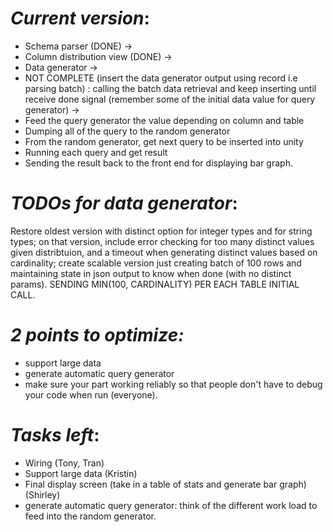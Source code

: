 *Current version*:
=================

* Schema parser (DONE) -> 
* Column distribution view (DONE) ->
* Data generator -> 
* NOT COMPLETE (insert the data generator output using record i.e parsing batch) : calling the batch data retrieval and keep inserting until receive done signal (remember some of the initial data value for query generator) -> 
* Feed the query generator the value depending on column and table 
* Dumping all of the query to the random generator 
* From the random generator, get next query to be inserted into unity 
* Running each query and get result 
* Sending the result back to the front end for displaying bar graph.

*TODOs for data generator*:
==========================
Restore oldest version with distinct option for integer types and for string types; on that version, include error checking for too many distinct values given distribtuion, and a timeout when generating distinct values based on cardinality; create scalable version just creating batch of 100 rows and maintaining state in json output to know when done (with no distinct params). SENDING MIN(100, CARDINALITY) PER EACH TABLE INITIAL CALL.

*2 points to optimize:*
======================
* support large data 
* generate automatic query generator 
* make sure your part working reliably so that people don't have to debug your code when run (everyone).
  
*Tasks left*:
===================
*  Wiring (Tony, Tran)
*  Support large data (Kristin)
*  Final display screen (take in a table of stats and generate bar graph) (Shirley)
*  generate automatic query generator: think of the different work load to feed into the random generator.
